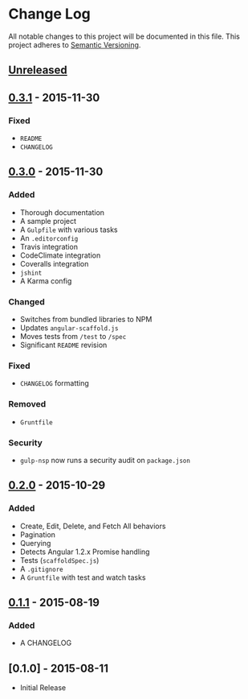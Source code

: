# Change Log
All notable changes to this project will be documented in this file.
This project adheres to [Semantic Versioning](http://semver.org/).

## [Unreleased]

## [0.3.1] - 2015-11-30
### Fixed
- `README`
- `CHANGELOG`

## [0.3.0] - 2015-11-30
### Added
- Thorough documentation
- A sample project
- A `Gulpfile` with various tasks
- An `.editorconfig`
- Travis integration
- CodeClimate integration
- Coveralls integration
- `jshint`
- A Karma config

### Changed
- Switches from bundled libraries to NPM
- Updates `angular-scaffold.js`
- Moves tests from `/test` to `/spec`
- Significant `README` revision

### Fixed
- `CHANGELOG` formatting

### Removed
- `Gruntfile`

### Security
- `gulp-nsp` now runs a security audit on `package.json`

## [0.2.0] - 2015-10-29
### Added
- Create, Edit, Delete, and Fetch All behaviors
- Pagination
- Querying
- Detects Angular 1.2.x Promise handling
- Tests (`scaffoldSpec.js`)
- A `.gitignore`
- A `Gruntfile` with test and watch tasks

## [0.1.1] - 2015-08-19
### Added
- A CHANGELOG

## [0.1.0] - 2015-08-11
- Initial Release

[Unreleased]: https://github.com/radify/angular-scaffold/compare/0.3.1...HEAD
[0.3.1]: https://github.com/radify/angular-scaffold/compare/0.3.0...0.3.1
[0.3.0]: https://github.com/radify/angular-scaffold/compare/0.2.0...0.3.0
[0.2.0]: https://github.com/radify/angular-scaffold/compare/0.1.1...0.2.0
[0.1.1]: https://github.com/radify/angular-scaffold/compare/0.1.0...0.1.1
